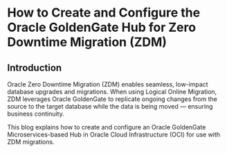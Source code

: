 # How to Create and Configure the Oracle GoldenGate Hub for Zero Downtime Migration (ZDM)

## Introduction
Oracle Zero Downtime Migration (ZDM) enables seamless, low-impact database upgrades and migrations. When using Logical Online Migration, ZDM leverages Oracle GoldenGate to replicate ongoing changes from the source to the target database while the data is being moved — ensuring business continuity.

This blog explains how to create and configure an Oracle GoldenGate Microservices-based Hub in Oracle Cloud Infrastructure (OCI) for use with ZDM migrations.



